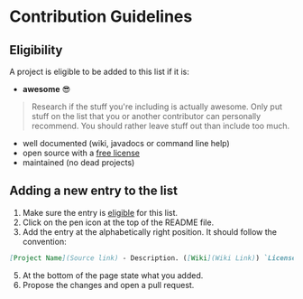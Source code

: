 # Contribution Guidelines
## Eligibility
A project is eligible to be added to this list if it is:
- **awesome** :sunglasses:
> Research if the stuff you're including is actually awesome. Only put stuff on the list that you or another contributor can personally recommend. You should rather leave stuff out than include too much.
- well documented (wiki, javadocs or command line help)
- open source with a [free license](https://www.gnu.org/licenses/license-list.html)
- maintained (no dead projects)

## Adding a new entry to the list

1. Make sure the entry is [eligible](#eligibility) for this list.
2. Click on the pen icon at the top of the README file.
3. Add the entry at the alphabetically right position. It should follow the convention:
```markdown
[Project Name](Source link) - Description. ([Wiki](Wiki Link)) `License`
```
5. At the bottom of the page state what you added.
6. Propose the changes and open a pull request.
